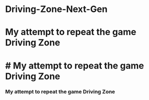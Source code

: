 # Driving-Zone-Next-Gen
# My attempt to repeat the game Driving Zone
# # My attempt to repeat the game Driving Zone
### My attempt to repeat the game Driving Zone
